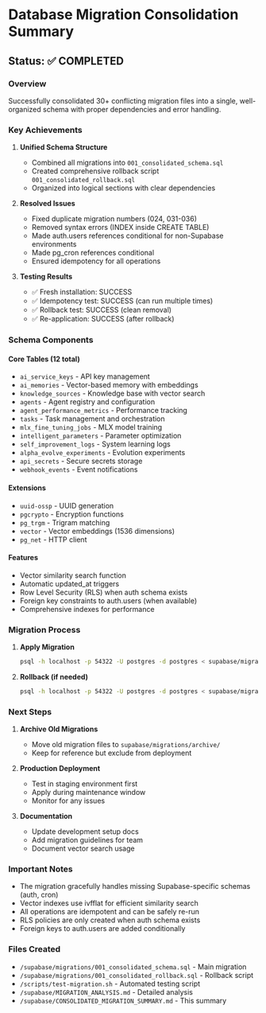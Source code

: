 # Database Migration Consolidation Summary

## Status: ✅ COMPLETED

### Overview
Successfully consolidated 30+ conflicting migration files into a single, well-organized schema with proper dependencies and error handling.

### Key Achievements

1. **Unified Schema Structure**
   - Combined all migrations into `001_consolidated_schema.sql`
   - Created comprehensive rollback script `001_consolidated_rollback.sql`
   - Organized into logical sections with clear dependencies

2. **Resolved Issues**
   - Fixed duplicate migration numbers (024, 031-036)
   - Removed syntax errors (INDEX inside CREATE TABLE)
   - Made auth.users references conditional for non-Supabase environments
   - Made pg_cron references conditional
   - Ensured idempotency for all operations

3. **Testing Results**
   - ✅ Fresh installation: SUCCESS
   - ✅ Idempotency test: SUCCESS (can run multiple times)
   - ✅ Rollback test: SUCCESS (clean removal)
   - ✅ Re-application: SUCCESS (after rollback)

### Schema Components

#### Core Tables (12 total)
- `ai_service_keys` - API key management
- `ai_memories` - Vector-based memory with embeddings
- `knowledge_sources` - Knowledge base with vector search
- `agents` - Agent registry and configuration
- `agent_performance_metrics` - Performance tracking
- `tasks` - Task management and orchestration
- `mlx_fine_tuning_jobs` - MLX model training
- `intelligent_parameters` - Parameter optimization
- `self_improvement_logs` - System learning logs
- `alpha_evolve_experiments` - Evolution experiments
- `api_secrets` - Secure secrets storage
- `webhook_events` - Event notifications

#### Extensions
- `uuid-ossp` - UUID generation
- `pgcrypto` - Encryption functions
- `pg_trgm` - Trigram matching
- `vector` - Vector embeddings (1536 dimensions)
- `pg_net` - HTTP client

#### Features
- Vector similarity search function
- Automatic updated_at triggers
- Row Level Security (RLS) when auth schema exists
- Foreign key constraints to auth.users (when available)
- Comprehensive indexes for performance

### Migration Process

1. **Apply Migration**
   ```bash
   psql -h localhost -p 54322 -U postgres -d postgres < supabase/migrations/001_consolidated_schema.sql
   ```

2. **Rollback (if needed)**
   ```bash
   psql -h localhost -p 54322 -U postgres -d postgres < supabase/migrations/001_consolidated_rollback.sql
   ```

### Next Steps

1. **Archive Old Migrations**
   - Move old migration files to `supabase/migrations/archive/`
   - Keep for reference but exclude from deployment

2. **Production Deployment**
   - Test in staging environment first
   - Apply during maintenance window
   - Monitor for any issues

3. **Documentation**
   - Update development setup docs
   - Add migration guidelines for team
   - Document vector search usage

### Important Notes

- The migration gracefully handles missing Supabase-specific schemas (auth, cron)
- Vector indexes use ivfflat for efficient similarity search
- All operations are idempotent and can be safely re-run
- RLS policies are only created when auth schema exists
- Foreign keys to auth.users are added conditionally

### Files Created
- `/supabase/migrations/001_consolidated_schema.sql` - Main migration
- `/supabase/migrations/001_consolidated_rollback.sql` - Rollback script
- `/scripts/test-migration.sh` - Automated testing script
- `/supabase/MIGRATION_ANALYSIS.md` - Detailed analysis
- `/supabase/CONSOLIDATED_MIGRATION_SUMMARY.md` - This summary